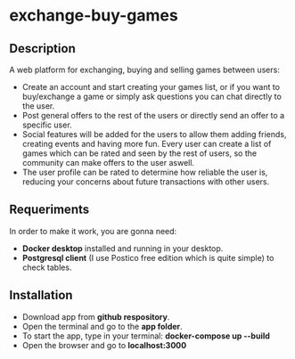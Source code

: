 # exchange-buy-games

## Description
A web platform for exchanging, buying and selling games between users: 
 - Create an account and start creating your games list, or if you want to buy/exchange a game or simply ask questions you can chat directly to the user. 
 - Post general offers to the rest of the users or directly send an offer to a specific user. 
 - Social features will be added for the users to allow them adding friends, creating events and having more fun. Every user    can create a list of games which can be rated and seen by the rest of users, so the community can make offers to the user aswell.
 - The user profile can be rated to determine how reliable the user is, reducing your concerns about future transactions with other users.

## Requeriments
 In order to make it work, you are gonna need: 
  - <b>Docker desktop</b> installed and running in your desktop.
  - <b>Postgresql client</B> (I use Postico free edition which is quite simple) to check tables.
 
 ## Installation
  - Download app from <b>github respository</b>.
  - Open the terminal and go to the <b>app folder</b>.
  - To start the app, type in your terminal: <b>docker-compose up --build</b>
  - Open the browser and go to <b>localhost:3000</b>
